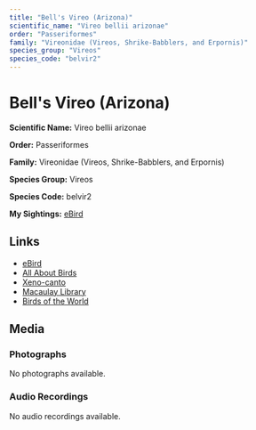 ```yaml
---
title: "Bell's Vireo (Arizona)"
scientific_name: "Vireo bellii arizonae"
order: "Passeriformes"
family: "Vireonidae (Vireos, Shrike-Babblers, and Erpornis)"
species_group: "Vireos"
species_code: "belvir2"
---
```


# Bell's Vireo (Arizona)

**Scientific Name:** Vireo bellii arizonae

**Order:** Passeriformes

**Family:** Vireonidae (Vireos, Shrike-Babblers, and Erpornis)

**Species Group:** Vireos

**Species Code:** belvir2

**My Sightings:** [eBird](https://ebird.org/lifelist?r=world&time=life&spp=belvir2)

## Links
* [eBird](https://ebird.org/species/belvir2) 
* [All About Birds](https://www.allaboutbirds.org/guide/belvir2) 
* [Xeno-canto](https://www.xeno-canto.org/species/belvir2) 
* [Macaulay Library](https://search.macaulaylibrary.org/catalog?taxonCode=belvir2&sort=rating_rank_desc)
* [Birds of the World](https://birdsoftheworld.org/bow/species/belvir2)

## Media
### Photographs
No photographs available.

### Audio Recordings
No audio recordings available.
